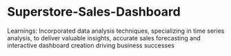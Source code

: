 # Superstore-Sales-Dashboard
Learnings:
Incorporated data analysis techniques, specializing in time series analysis, to deliver valuable insights, accurate sales forecasting and interactive dashboard creation driving business successes
